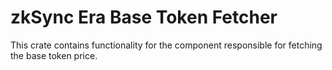 # zkSync Era Base Token Fetcher

This crate contains functionality for the component responsible for fetching the base token price.